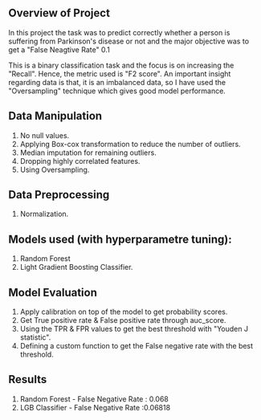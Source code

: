 ## Overview of Project
In this project the task was to predict correctly whether a person is suffering from Parkinson's disease or not and the major objective was to get a "False Neagtive Rate"
0.1

This is a binary classification task and the focus is on increasing the "Recall". Hence, the metric used is "F2 score".
An important insight regarding data is that, it is an imbalanced data, so I have used the "Oversampling" technique which gives good model performance.

## Data Manipulation
1. No null values.
2. Applying Box-cox transformation to reduce the number of outliers.
3. Median imputation for remaining outliers.
4. Dropping highly correlated features.
5. Using Oversampling.

## Data Preprocessing
1. Normalization.

## Models used (with hyperparametre tuning):
1. Random Forest 
2. Light Gradient Boosting Classifier.

## Model Evaluation
1. Apply calibration on top of the model to get probability scores.
2. Get True positive rate & False positive rate through auc_score.
3. Using the TPR & FPR values to get the best threshold with "Youden J statistic".
4. Defining a custom function to get the False negative rate with the best threshold.

## Results
1. Random Forest - False Negative Rate : 0.068
2. LGB Classifier - False Negative Rate :0.06818
